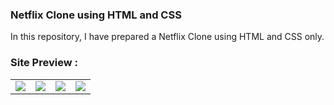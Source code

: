 ### Netflix Clone using HTML and CSS

In this repository, I have prepared a Netflix Clone using HTML and CSS only.

### Site Preview :

<table width="100%"> 
<tr>
<td width="25%">
<img src="https://github.com/srijosh/Netflix-Clone-HTML-CSS/assets/114895131/3a13c37f-9c16-4c74-86d9-0d46db171bfe">
</td> 
<td width="25%">
<img src="https://github.com/srijosh/Netflix-Clone-HTML-CSS/assets/114895131/86e50e52-4f37-480c-a29e-90a0f2284355">  
</td>
<td width="25%">

<img src="https://github.com/srijosh/Netflix-Clone-HTML-CSS/assets/114895131/9f3ffc7b-c1c4-4948-b59e-d22ccf1fa0c7">  
</td>
<td width="25%">
<img src="https://github.com/srijosh/Netflix-Clone-HTML-CSS/assets/114895131/fad4fee0-2787-4d1c-b8ff-5fa522b64a49">  
</td>
</table>
